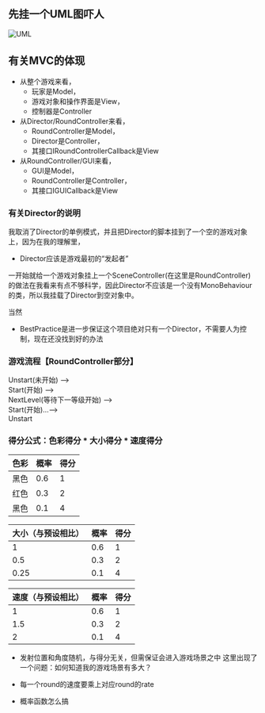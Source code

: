 ## 先挂一个UML图吓人
![UML](https://github.com/zys980808/Unity3D/blob/master/Homework/Homework4/UML.jpg)

## 有关MVC的体现
- 从整个游戏来看，
	- 玩家是Model，
	- 游戏对象和操作界面是View，
	- 控制器是Controller
- 从Director/RoundController来看，
	- RoundController是Model，
	- Director是Controller，
	- 其接口IRoundControllerCallback是View
- 从RoundController/GUI来看，
	- GUI是Model，
	- RoundController是Controller，
	- 其接口IGUICallback是View

### 有关Director的说明
我取消了Director的单例模式，并且把Director的脚本挂到了一个空的游戏对象上，因为在我的理解里，
- Director应该是游戏最初的“发起者”
        
一开始就给一个游戏对象挂上一个SceneController(在这里是RoundController)的做法在我看来有点不够科学，因此Director不应该是一个没有MonoBehaviour的类，所以我挂载了Director到空对象中。

当然
- BestPractice是进一步保证这个项目绝对只有一个Director，不需要人为控制，现在还没找到好的办法


### 游戏流程【RoundController部分】
Unstart(未开始) --> <br/>
Start(开始) --> <br/>
NextLevel(等待下一等级开始) --> <br/>
Start(开始)...--><br/>
Unstart


### 得分公式：色彩得分 * 大小得分 * 速度得分

|色彩|	概率|	得分|
| -- | -- | -- |
|黑色	|0.6|	1|
|红色	|0.3|	2|
|黑色	|0.1|	4|

|大小（与预设相比）|	概率|	得分|
| -- | -- | -- | 
|1	|0.6|	1|
|0.5	|0.3|	2|
|0.25	|0.1|	4|

|速度（与预设相比）|	概率|	得分|
| -- | -- | -- | 
|1	|0.6|	1|
|1.5	|0.3|	2|
|2	|0.1|	4|




- 发射位置和角度随机，与得分无关，但需保证会进入游戏场景之中
	这里出现了一个问题：如何知道我的游戏场景有多大？

- 每一个round的速度要乘上对应round的rate

- 概率函数怎么搞
